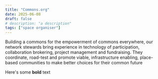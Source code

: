 ```yaml
---
title: "Commons.org"
date: 2025-06-08
draft: false
# description: "a description"
tags: ["space organiser"]
---
```


Building a commons for the empowerment of commons everywhere, our network stewards bring experience in technology of participation, collaboration brokering, project management and fundraising. They coordinate, road-test and promote viable, infrastructure enabling, place-based communities to make better choices for their common future


Here's some **bold** text
